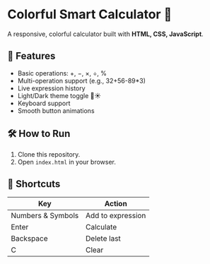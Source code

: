 # Colorful Smart Calculator 🧮

A responsive, colorful calculator built with **HTML, CSS, JavaScript**.

## 🚀 Features
- Basic operations: +, −, ×, ÷, %
- Multi-operation support (e.g., 32+56-89*3)
- Live expression history
- Light/Dark theme toggle 🌙☀️
- Keyboard support
- Smooth button animations

## 🛠 How to Run
1. Clone this repository.
2. Open `index.html` in your browser.

## 🔑 Shortcuts
| Key | Action |
|-----|--------|
| Numbers & Symbols | Add to expression |
| Enter | Calculate |
| Backspace | Delete last |
| C | Clear |
